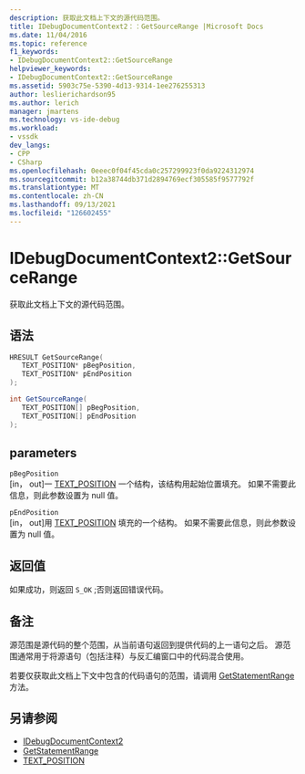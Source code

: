 ```yaml
---
description: 获取此文档上下文的源代码范围。
title: IDebugDocumentContext2：：GetSourceRange |Microsoft Docs
ms.date: 11/04/2016
ms.topic: reference
f1_keywords:
- IDebugDocumentContext2::GetSourceRange
helpviewer_keywords:
- IDebugDocumentContext2::GetSourceRange
ms.assetid: 5903c75e-5390-4d13-9314-1ee276255313
author: leslierichardson95
ms.author: lerich
manager: jmartens
ms.technology: vs-ide-debug
ms.workload:
- vssdk
dev_langs:
- CPP
- CSharp
ms.openlocfilehash: 0eeec0f04f45cda0c257299923f0da9224312974
ms.sourcegitcommit: b12a38744db371d2894769ecf305585f9577792f
ms.translationtype: MT
ms.contentlocale: zh-CN
ms.lasthandoff: 09/13/2021
ms.locfileid: "126602455"
---
```

# <a name="idebugdocumentcontext2getsourcerange"></a>IDebugDocumentContext2::GetSourceRange
获取此文档上下文的源代码范围。

## <a name="syntax"></a>语法

```cpp
HRESULT GetSourceRange( 
   TEXT_POSITION* pBegPosition,
   TEXT_POSITION* pEndPosition
);
```

```csharp
int GetSourceRange( 
   TEXT_POSITION[] pBegPosition,
   TEXT_POSITION[] pEndPosition
);
```

## <a name="parameters"></a>parameters
`pBegPosition`\
[in， out]一 [TEXT_POSITION](../../../extensibility/debugger/reference/text-position.md) 一个结构，该结构用起始位置填充。 如果不需要此信息，则此参数设置为 null 值。

`pEndPosition`\
[in， out]用 [TEXT_POSITION](../../../extensibility/debugger/reference/text-position.md) 填充的一个结构。 如果不需要此信息，则此参数设置为 null 值。

## <a name="return-value"></a>返回值
 如果成功，则返回 `S_OK` ;否则返回错误代码。

## <a name="remarks"></a>备注
 源范围是源代码的整个范围，从当前语句返回到提供代码的上一语句之后。 源范围通常用于将源语句（包括注释）与反汇编窗口中的代码混合使用。

 若要仅获取此文档上下文中包含的代码语句的范围，请调用 [GetStatementRange](../../../extensibility/debugger/reference/idebugdocumentcontext2-getstatementrange.md) 方法。

## <a name="see-also"></a>另请参阅
- [IDebugDocumentContext2](../../../extensibility/debugger/reference/idebugdocumentcontext2.md)
- [GetStatementRange](../../../extensibility/debugger/reference/idebugdocumentcontext2-getstatementrange.md)
- [TEXT_POSITION](../../../extensibility/debugger/reference/text-position.md)
